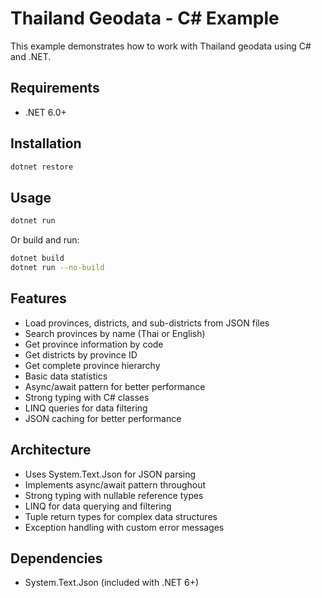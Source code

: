 # Thailand Geodata - C# Example

This example demonstrates how to work with Thailand geodata using C# and .NET.

## Requirements

- .NET 6.0+

## Installation

```bash
dotnet restore
```

## Usage

```bash
dotnet run
```

Or build and run:

```bash
dotnet build
dotnet run --no-build
```

## Features

- Load provinces, districts, and sub-districts from JSON files
- Search provinces by name (Thai or English)
- Get province information by code
- Get districts by province ID
- Get complete province hierarchy
- Basic data statistics
- Async/await pattern for better performance
- Strong typing with C# classes
- LINQ queries for data filtering
- JSON caching for better performance

## Architecture

- Uses System.Text.Json for JSON parsing
- Implements async/await pattern throughout
- Strong typing with nullable reference types
- LINQ for data querying and filtering
- Tuple return types for complex data structures
- Exception handling with custom error messages

## Dependencies

- System.Text.Json (included with .NET 6+)